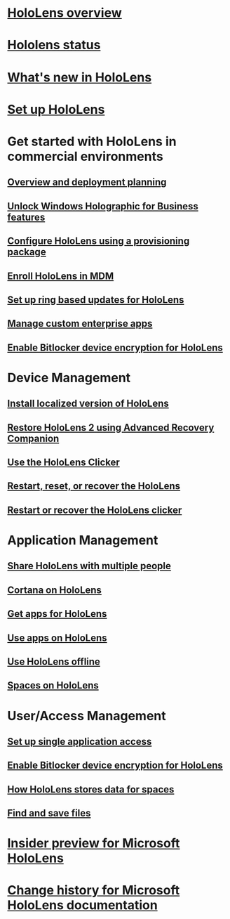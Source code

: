 # [HoloLens overview](index.md)
# [Hololens status](hololens-status.md)

# [What's new in HoloLens](hololens-whats-new.md)
# [Set up HoloLens](hololens-setup.md)

# Get started with HoloLens in commercial environments
## [Overview and deployment planning](hololens-requirements.md)
## [Unlock Windows Holographic for Business features](hololens-upgrade-enterprise.md)
## [Configure HoloLens using a provisioning package](hololens-provisioning.md)
## [Enroll HoloLens in MDM](hololens-enroll-mdm.md)
## [Set up ring based updates for HoloLens](hololens-updates.md)
## [Manage custom enterprise apps](hololens-install-apps.md)
## [Enable Bitlocker device encryption for HoloLens](hololens-encryption.md)

# Device Management
## [Install localized version of HoloLens](hololens-install-localized.md)
## [Restore HoloLens 2 using Advanced Recovery Companion](hololens-recovery.md)
## [Use the HoloLens Clicker](hololens-clicker.md)
## [Restart, reset, or recover the HoloLens](hololens-restart-recover.md)
## [Restart or recover the HoloLens clicker](hololens-clicker-restart-recover.md)

# Application Management 
## [Share HoloLens with multiple people](hololens-multiple-users.md)
## [Cortana on HoloLens](hololens-cortana.md)
## [Get apps for HoloLens](hololens-get-apps.md)
## [Use apps on HoloLens](hololens-use-apps.md)
## [Use HoloLens offline](hololens-offline.md)
## [Spaces on HoloLens](hololens-spaces-on-hololens.md)

# User/Access Management
## [Set up single application access](hololens-kiosk.md)
## [Enable Bitlocker device encryption for HoloLens](hololens-encryption.md)
## [How HoloLens stores data for spaces](hololens-spaces.md)
## [Find and save files](hololens-find-and-save-files.md)

# [Insider preview for Microsoft HoloLens](hololens-insider.md)
# [Change history for Microsoft HoloLens documentation](change-history-hololens.md)
